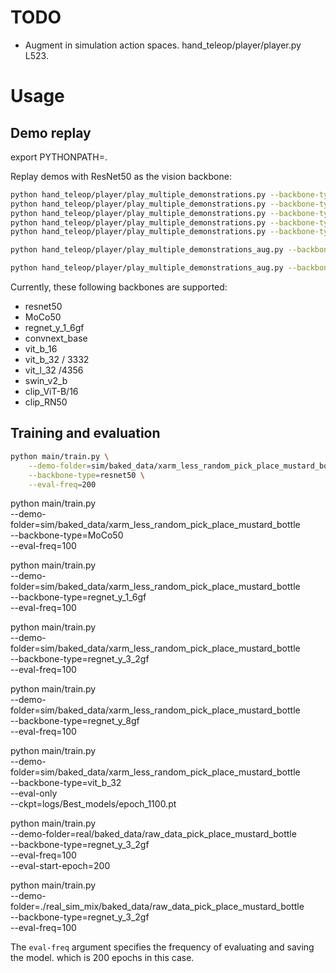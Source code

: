 # TODO
- Augment in simulation action spaces. hand_teleop/player/player.py L523.

# Usage
## Demo replay
export PYTHONPATH=.

Replay demos with ResNet50 as the vision backbone:
```bash
python hand_teleop/player/play_multiple_demonstrations.py --backbone-type=resnet50 
python hand_teleop/player/play_multiple_demonstrations.py --backbone-type=MoCo50 
python hand_teleop/player/play_multiple_demonstrations.py --backbone-type=vit_b_16 
python hand_teleop/player/play_multiple_demonstrations.py --backbone-type=regnet_y_3_2gf
python hand_teleop/player/play_multiple_demonstrations.py --backbone-type=clip_RN50

python hand_teleop/player/play_multiple_demonstrations_aug.py --backbone-type=regnet_y_3_2gf --delta-ee-pose-bound=0.0005 --out-folder=real_sim_mix/baked_data/pick_place_sugar_box_image_kinematic_aug

python hand_teleop/player/play_multiple_demonstrations_aug.py --backbone-type=regnet_y_3_2gf --delta-ee-pose-bound=0.0005 --out-folder=real_sim_mix/baked_data/pick_place_tomato_soup_can_image_kinematic_aug
```
Currently, these following backbones are supported:
- resnet50
- MoCo50
- regnet_y_1_6gf
- convnext_base
- vit_b_16 
- vit_b_32   / 3332
- vit_l_32 /4356
- swin_v2_b
- clip_ViT-B/16
- clip_RN50

## Training and evaluation
```bash
python main/train.py \
    --demo-folder=sim/baked_data/xarm_less_random_pick_place_mustard_bottle \
    --backbone-type=resnet50 \
    --eval-freq=200
```

python main/train.py \
    --demo-folder=sim/baked_data/xarm_less_random_pick_place_mustard_bottle \
    --backbone-type=MoCo50 \
    --eval-freq=100

python main/train.py \
    --demo-folder=sim/baked_data/xarm_less_random_pick_place_mustard_bottle \
    --backbone-type=regnet_y_1_6gf \
    --eval-freq=100

python main/train.py \
    --demo-folder=sim/baked_data/xarm_less_random_pick_place_mustard_bottle \
    --backbone-type=regnet_y_3_2gf \
    --eval-freq=100

python main/train.py \
    --demo-folder=sim/baked_data/xarm_less_random_pick_place_mustard_bottle \
    --backbone-type=regnet_y_8gf \
    --eval-freq=100

python main/train.py \
    --demo-folder=sim/baked_data/xarm_less_random_pick_place_mustard_bottle \
    --backbone-type=vit_b_32 \
    --eval-only \
    --ckpt=logs/Best_models/epoch_1100.pt

python main/train.py \
    --demo-folder=real/baked_data/raw_data_pick_place_mustard_bottle\
    --backbone-type=regnet_y_3_2gf\
    --eval-freq=100 \
    --eval-start-epoch=200

python main/train.py \
    --demo-folder=./real_sim_mix/baked_data/raw_data_pick_place_mustard_bottle\
    --backbone-type=regnet_y_3_2gf\
    --eval-freq=100 


The `eval-freq` argument specifies the frequency of evaluating and saving the model. which is 200 epochs in this case.